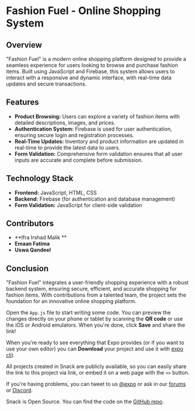 # Fashion Fuel - Online Shopping System

## Overview
"Fashion Fuel" is a modern online shopping platform designed to provide a seamless experience for users looking to browse and purchase fashion items. Built using JavaScript and Firebase, this system allows users to interact with a responsive and dynamic interface, with real-time data updates and secure transactions.

## Features
- **Product Browsing:** Users can explore a variety of fashion items with detailed descriptions, images, and prices.
- **Authentication System:** Firebase is used for user authentication, ensuring secure login and registration processes.
- **Real-Time Updates:** Inventory and product information are updated in real-time to provide the latest data to users.
- **Form Validation:** Comprehensive form validation ensures that all user inputs are accurate and complete before submission.

## Technology Stack
- **Frontend:** JavaScript, HTML, CSS
- **Backend:** Firebase (for authentication and database management)
- **Form Validation:** JavaScript for client-side validation

## Contributors
- **Ifra Irshad Malik **
- **Emaan Fatima**
- **Uswa Qandeel**

## Conclusion
"Fashion Fuel" integrates a user-friendly shopping experience with a robust backend system, ensuring secure, efficient, and accurate shopping for fashion items. With contributions from a talented team, the project sets the foundation for an innovative online shopping platform.


Open the `App.js` file to start writing some code. You can preview the changes directly on your phone or tablet by scanning the **QR code** or use the iOS or Android emulators. When you're done, click **Save** and share the link!

When you're ready to see everything that Expo provides (or if you want to use your own editor) you can **Download** your project and use it with [expo cli](https://docs.expo.dev/get-started/installation/#expo-cli)).

All projects created in Snack are publicly available, so you can easily share the link to this project via link, or embed it on a web page with the `<>` button.

If you're having problems, you can tweet to us [@expo](https://twitter.com/expo) or ask in our [forums](https://forums.expo.dev/c/expo-dev-tools/61) or [Discord](https://chat.expo.dev/).

Snack is Open Source. You can find the code on the [GitHub repo](https://github.com/expo/snack).
